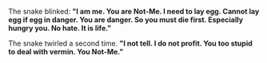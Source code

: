 The snake blinked: **"I am me. You are Not-Me. I need to lay egg. Cannot lay egg if egg in danger. You are danger. So you must die first. Especially hungry you. No hate. It is life."**

The snake twirled a second time. **"I not tell. I do not profit. You too stupid to deal with vermin. You Not-Me."**